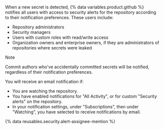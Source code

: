 When a new secret is detected, {% data variables.product.github %} notifies all users with access to security alerts for the repository according to their notification preferences. These users include:
* Repository administrators
* Security managers
* Users with custom roles with read/write access
* Organization owners and enterprise owners, if they are administrators of repositories where secrets were leaked

> [!NOTE]
> Commit authors who've accidentally committed secrets will be notified, regardless of their notification preferences.

You will receive an email notification if:
* You are watching the repository.
* You have enabled notifications for "All Activity", or for custom "Security alerts" on the repository.
* In your notification settings, under "Subscriptions", then under "Watching", you have selected to receive notifications by email.

{% data reusables.security.alert-assignee-mention %}
